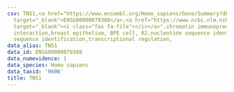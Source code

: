 ```yaml
---
csv: TNS1,<a href="https://www.ensembl.org/Homo_sapiens/Gene/Summary?db=core;g=ENSG00000079308"
  target="_blank">ENSG00000079308</a>,<a href="https://www.ncbi.nlm.nih.gov/pubmed/22863008"
  target="_blank"><i class="fas fa-file"></i></a>",chromatin immunoprecipitation assay,direct
  interaction,breast epithelium, BPE cell, R2,nucleotide sequence identification,nucleotide
  sequence identification,transcriptional regulation,
data_alias: TNS1
data_id: ENSG00000079308
data_numevidence: 1
data_species: Homo sapiens
data_taxid: '9606'
title: TNS1
---
```


